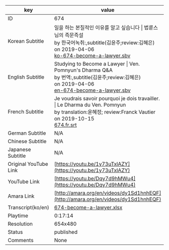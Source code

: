 |  key  |  value  |
|-------|---------|
| ID            | 674 |
| Korean Subtitle | 일을 하는 본질적인 이유를 알고 싶습니다 \| 법륜스님의 즉문즉설<br>by 한국어녹취:,subtitle(김윤주;review:김혜은)<br>on 2019-04-06<br>[ko-674-become-a-lawyer.sbv](https://github.com/jungtosociety/dharma-qna/raw/master/sub/674/ko-674-become-a-lawyer.sbv)<br>|
| English Subtitle | Studying to Become a Lawyer \| Ven. Pomnyun's Dharma Q&A<br>by 번역:,subtitle(김윤주;review:김혜은)<br>on 2019-04-06<br>[en-674-become-a-lawyer.sbv](https://github.com/jungtosociety/dharma-qna/raw/master/sub/674/en-674-become-a-lawyer.sbv)<br>|
| French Subtitle | Je voudrais savoir pourquoi je dois travailler. \| Le Dharma du Ven. Pomnyun<br>by translation:윤혜정; review:Franck Vautier<br>on 2019-10-15<br>[674.fr.srt](https://github.com/jungtosociety/dharma-qna/raw/master/sub/674/674.fr.srt)<br>|
| German Subtitle | N/A |
| Chinese Subtitle | N/A |
| Japanese Subtitle | N/A |
| Original YouTube Link  | [https://youtu.be/1y73uTxlAZY](https://youtu.be/1y73uTxlAZY) |
| YouTube Link  | [https://youtu.be/Dqy7d9hMWu4](https://youtu.be/Dqy7d9hMWu4) |
| Amara Link    | [http://amara.org/en/videos/dy1Sd1hnhEQF](http://amara.org/en/videos/dy1Sd1hnhEQF) |
| Transcript(ko/en) | [674-become-a-lawyer.xlsx](https://github.com/jungtosociety/dharma-qna/raw/master/sub/674/674-become-a-lawyer.xlsx) |
| Playtime | 0:17:14 |
| Resolution | 654x480|
| Status | published |
| Comments | None |
